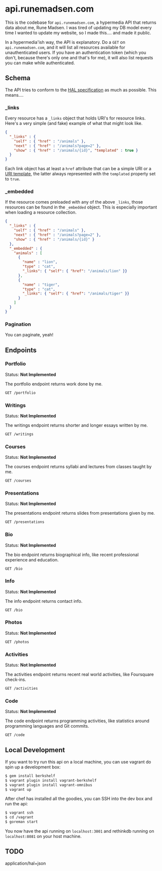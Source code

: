 api.runemadsen.com
==================

This is the codebase for `api.runemadsen.com`, a hypermedia API that returns data about me, Rune Madsen. I was tired of updating my DB model every time I wanted to update my website, so I made this.... and made it public.

In a hypermedia'ish way, the API is explanatory. Do a `GET` on `api.runemadsen.com`, and it will list all resources available for unauthenticated users. If you have an authentication token (which you don't, because there's only one and that's for me), it will also list requests you can make while authenticated.


Schema
------

The API tries to conform to the [HAL specification](http://stateless.co/hal_specification.html) as much as possible. This means....

### _links

Every resource has a `_links` object that holds URI's for resource links. Here's a very simple (and fake) example of what that might look like.

```json
{
  "_links" : {
    "self" : { "href" : "/animals" },
    "next" : { "href" : "/animals?page=2" },
    "show" : { "href" : "/animals/{id}", "templated" : true }
  }
}
```

Each link object has at least a `href` attribute that can be a simple URI or a [URI template](http://tools.ietf.org/html/rfc6570), the latter always represented with the `templated` property set to `true`.

### _embedded

If the resource comes preloaded with any of the above `_links`, those resources can be found in the `_embedded` object. This is especially important when loading a resource collection.

```json
{
  "_links" : {
    "self" : { "href" : "/animals" },
    "next" : { "href" : "/animals?page=2" },
    "show" : { "href" : "/animals/{id}" }
  },
  "_embedded" : {
    "animals" : [
      {
        "name" : "lion",
        "type" : "cat",
        "_links": { "self": { "href": "/animals/lion" }}
      },
      {
        "name" : "tiger",
        "type" : "cat",
        "_links": { "self": { "href": "/animals/tiger" }}
      }
    ]
  }
}
```

### Pagination

You can paginate, yeah!


Endpoints
---------

### Portfolio

Status: **Not Implemented**

The portfolio endpoint returns work done by me.

```bash
GET /portfolio
```

### Writings

Status: **Not Implemented**

The writings endpoint returns shorter and longer essays written by me.

```bash
GET /writings
```

### Courses

Status: **Not Implemented**

The courses endpoint returns syllabi and lectures from classes taught by me.

```bash
GET /courses
```

### Presentations

Status: **Not Implemented**

The presentations endpoint returns slides from presentations given by me.

```bash
GET /presentations
```

### Bio

Status: **Not Implemented**

The bio endpoint returns biographical info, like recent professional experience and education.

```bash
GET /bio
```

### Info

Status: **Not Implemented**

The info endpoint returns contact info.

```bash
GET /bio
```

### Photos

Status: **Not Implemented**

```bash
GET /photos
```

### Activities

Status: **Not Implemented**

The activities endpoint returns recent real world activities, like Foursquare check-ins.

```bash
GET /activities
```

### Code

Status: **Not Implemented**

The code endpoint returns programming activities, like statistics around programming languages and Git commits.

```bash
GET /code
```

Local Development
-----------------

If you want to try run this api on a local machine, you can use vagrant do spin up a development box:

```bash
$ gem install berkshelf
$ vagrant plugin install vagrant-berkshelf
$ vagrant plugin install vagrant-omnibus
$ vagrant up
```

After chef has installed all the goodies, you can SSH into the dev box and run the api:

```bash
$ vagrant ssh
$ cd /vagrant
$ goreman start
```

You now have the api running on `localhost:3001` and rethinkdb running on `localhost:8081` on your host machine.

TODO
----

application/hal+json
